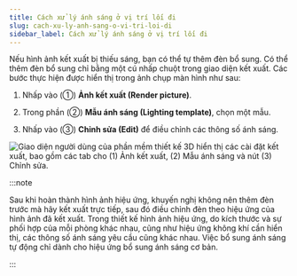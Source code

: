 ```yaml
---
title: Cách xử lý ánh sáng ở vị trí lối đi
slug: cach-xu-ly-anh-sang-o-vi-tri-loi-di
sidebar_label: Cách xử lý ánh sáng ở vị trí lối đi
---
```


Nếu hình ảnh kết xuất bị thiếu sáng, bạn có thể tự thêm đèn bổ sung. Có thể thêm đèn bổ sung chỉ bằng một cú nhấp chuột trong giao diện kết xuất. Các bước thực hiện được hiển thị trong ảnh chụp màn hình như sau:

1. Nhấp vào (①) **Ảnh kết xuất (Render picture)**.

2. Trong phần (②) **Mẫu ánh sáng (Lighting template)**, chọn một mẫu.

3. Nhấp vào (③) **Chỉnh sửa (Edit)** để điều chỉnh các thông số ánh sáng.

![Giao diện người dùng của phần mềm thiết kế 3D hiển thị các cài đặt kết xuất, bao gồm các tab cho (1) Ảnh kết xuất, (2) Mẫu ánh sáng và nút (3) Chỉnh sửa.](https://storage.googleapis.com/jegavn_kb/images/aa763538-b76c-4fcb-89f9-803f0c4183c2.png)

:::note

Sau khi hoàn thành hình ảnh hiệu ứng, khuyến nghị không nên thêm đèn trước mà hãy kết xuất trực tiếp, sau đó điều chỉnh đèn theo hiệu ứng của hình ảnh đã kết xuất. Trong thiết kế hình ảnh hiệu ứng, do kích thước và sự phối hợp của mỗi phòng khác nhau, cũng như hiệu ứng không khí cần hiển thị, các thông số ánh sáng yêu cầu cũng khác nhau. Việc bổ sung ánh sáng tự động chỉ dành cho hiệu ứng bổ sung ánh sáng cơ bản.

:::